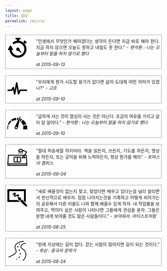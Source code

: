 ```yaml
---
layout: page
title: 잡담
permalink: /micro/
---
```


<fieldset style="margin:20px 0px 20px 0px;padding:5px;"><legend><span><strong></strong></span></legend><!--Creative Commons License--><div style="float: left; width: 88px; margin-top: 3px;"><img alt="Creative Commons License" style="border-width: 0" src="/images/delivery39.png"/></div><div style="margin-left: 92px; margin-top: 3px; text-align: justify;">"인생에서 무엇인가 해야겠다는 생각이 든다면 지금 바로 해야 한다. 지금 하지 않으면 오늘도 못하고 내일도 못 한다." <i>- <a>편석환 : 나는 오늘부터 말을 하지 않기로 했다</a><br><br>at 2015-09-13</i></div></fieldset>

<fieldset style="margin:20px 0px 20px 0px;padding:5px;"><legend><span><strong></strong></span></legend><!--Creative Commons License--><div style="float: left; width: 88px; margin-top: 3px;"><img alt="Creative Commons License" style="border-width: 0" src="/images/pulse1.png"/></div><div style="margin-left: 92px; margin-top: 3px; text-align: justify;">"우리에게 뭔가 시도할 용기가 없다면 삶이 도대체 어떤 의미가 있겠나?" <i>- <a>고흐</a><br><br>at 2015-09-10</i></div></fieldset>

<fieldset style="margin:20px 0px 20px 0px;padding:5px;"><legend><span><strong></strong></span></legend><!--Creative Commons License--><div style="float: left; width: 88px; margin-top: 3px;"><img alt="Creative Commons License" style="border-width: 0" src="/images/speedometer26.png"/></div><div style="margin-left: 92px; margin-top: 3px; text-align: justify;">"급하게 사는 것이 열심히 사는 것은 아닌다. 조금의 여유를 가지고 살아 갈 일이다." <i>- <a>편석환 : 나는 오늘부터 말을 하지 않기로 했다</a><br><br>at 2015-09-10</i></div></fieldset>

<fieldset style="margin:20px 0px 20px 0px;padding:5px;"><legend><span><strong></strong></span></legend><!--Creative Commons License--><div style="float: left; width: 88px; margin-top: 3px;"><img alt="Creative Commons License" style="border-width: 0" src="/images/table7.png"/></div><div style="margin-left: 92px; margin-top: 3px; text-align: justify;">"절대 허송세월 하지마라. 책을 읽든지, 쓰든지, 기도를 하든지, 명상을 하든지, 또는 공익을 위해 노력하든지, 항상 뭔가를 해라" <i>- <a>토마스 아 켐피스</a><br><br>at 2015-09-04</i></div></fieldset>

<fieldset style="margin:20px 0px 20px 0px;padding:5px;"><legend><span><strong></strong></span></legend><!--Creative Commons License--><div style="float: left; width: 88px; margin-top: 3px;"><img alt="Creative Commons License" style="border-width: 0" src="/images/paint86.png"/></div><div style="margin-left: 92px; margin-top: 3px; text-align: justify;">"새로 배울것이 없는지 찾고, 찾았다면 배우고 있다는걸 널리 알리면서 헌신적으로 배우자. 점점 나아지는것을 기록하고 어떻게 되어가는지 공유해서 다른 이들도 나와 함께 배울수 있게 하자. 내 작업물을 보여주고, 딱이다 싶은 사람이 나타나면 그들에게 관심을 쏟자. 그들은 분명 내게 보여줄 것도 많은 사람들이다." <i>- <a>보여줘라. 아티스트처럼</a><br><br>at 2015-08-25</i></div></fieldset>

<fieldset style="margin:20px 0px 20px 0px;padding:5px;"><legend><span><strong></strong></span></legend><!--Creative Commons License--><div style="float: left; width: 88px; margin-top: 3px;"><img alt="Creative Commons License" style="border-width: 0" src="/images/road23.png"/></div><div style="margin-left: 92px; margin-top: 3px; text-align: justify;">"원래 지상에는 길이 없다. 걷는 사람이 많아지면 길이 되는 것이다." <i>- <a>루쉰 : 중국의 문학가</a><br><br>at 2015-08-24</i></div></fieldset>


